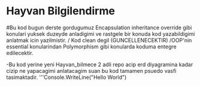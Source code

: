 # Hayvan Bilgilendirme

#Bu kod bugun derste gordugumuz Encapsulation inheritance override gibi konulari yuksek duzeyde anladigimi ve rastgele bir konuda kod yazabildigimi anlatmak icin yazilmistir.
/ Kod clean degil (GUNCELLENECEKTIR)
/OOP'nin essential konularindan Polymorphism gibi konularda koduma entegre edilecektir.

-Bu kod yerine yeni Hayvan_bilmece 2 adli repo acip erd diyagramina kadar cizip ne yapacagimi anlatacagim suan bu kod tamamen psuedo vasfi tasimaktadir.
'''Console.WriteLine("Hello World")
